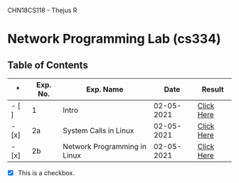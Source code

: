 CHN18CS118 - Thejus R

# Network Programming Lab (cs334)

## Table of Contents

| \*    | Exp. No. | Exp. Name                    | Date       | Result                       |
| ----- | -------- | ---------------------------- | ---------- | ---------------------------- |
| - [ ] | 1        | Intro                        | 02-05-2021 | [Click Here](www.google.com) |
| - [x] | 2a       | System Calls in Linux        | 02-05-2021 | [Click Here](www.google.com) |
| - [x] | 2b       | Network Programming in Linux | 02-05-2021 | [Click Here](www.google.com) |

-[X] This is a checkbox.
